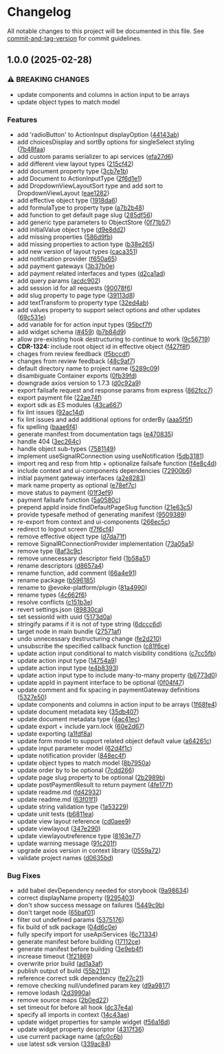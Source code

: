 # Changelog

All notable changes to this project will be documented in this file. See [commit-and-tag-version](https://github.com/absolute-version/commit-and-tag-version) for commit guidelines.

## 1.0.0 (2025-02-28)

### ⚠ BREAKING CHANGES

-   update components and columns in action input to be arrays
-   update object types to match model

### Features

-   add 'radioButton' to ActionInput displayOption ([44143ab](https://github.com/Evoke-Platform/evoke-sdk/commit/44143ab968542ceefc179386314a1ef4682543e1))
-   add choicesDisplay and sortBy options for singleSelect styling ([7b48faa](https://github.com/Evoke-Platform/evoke-sdk/commit/7b48faa4ea09a7cd36c2d591db47db8bb6eb27b6))
-   add custom params serializer to api services ([efa27d6](https://github.com/Evoke-Platform/evoke-sdk/commit/efa27d6a0de2ee8a588c8d5036d2904b2ca2d40e))
-   add different view layout types ([215cf42](https://github.com/Evoke-Platform/evoke-sdk/commit/215cf42efff68107659d3b607b4cadfd940d51e7))
-   add document property type ([3cb7e1b](https://github.com/Evoke-Platform/evoke-sdk/commit/3cb7e1b1edfaaaaac9475e5073731efc51eff458))
-   add Document to ActionInputType ([2f6d1e1](https://github.com/Evoke-Platform/evoke-sdk/commit/2f6d1e1b834e85e6de6765f2e2c1f7aa5fbe2acb))
-   add DropdownViewLayoutSort type and add sort to DropdownViewLayout ([eae1282](https://github.com/Evoke-Platform/evoke-sdk/commit/eae1282537dc42ccb8668395abe2216779596fa4))
-   add effective object type ([1918da6](https://github.com/Evoke-Platform/evoke-sdk/commit/1918da6d3d5c25e00b861c806fe810ff2c29538f))
-   add formulaType to property type ([a7b2b48](https://github.com/Evoke-Platform/evoke-sdk/commit/a7b2b4883c9445eb902d3e9ce022d32f018c0fc5))
-   add function to get default page slug ([285df56](https://github.com/Evoke-Platform/evoke-sdk/commit/285df5689e3ab357526577d7f77c5da54b0d189d))
-   add generic type parameters to ObjectStore ([0f71b57](https://github.com/Evoke-Platform/evoke-sdk/commit/0f71b57c64f311b6557613a85b59e057170f82e4))
-   add initialValue object type ([d9e8dd2](https://github.com/Evoke-Platform/evoke-sdk/commit/d9e8dd21984f5c9d62d9a8b1c7a2958d01acbc7f))
-   add missing properties ([586d9fb](https://github.com/Evoke-Platform/evoke-sdk/commit/586d9fbbf9b525221c1dbf64b9cde3b7718b8ee7))
-   add missing properties to action type ([b38e265](https://github.com/Evoke-Platform/evoke-sdk/commit/b38e265ba1e8c937d66888f7ff3491e83c056773))
-   add new version of layout types ([caca351](https://github.com/Evoke-Platform/evoke-sdk/commit/caca351f7d006f45e0816659657ffdc37f5161c4))
-   add notification provider ([f650a65](https://github.com/Evoke-Platform/evoke-sdk/commit/f650a6562d2fa7c12d477054b727f3d3aeb50d25))
-   add payment gateways ([3b37b0e](https://github.com/Evoke-Platform/evoke-sdk/commit/3b37b0ead2d56ebf0d59e276fd7737928c7f8eed))
-   add payment related interfaces and types ([d2ca1ad](https://github.com/Evoke-Platform/evoke-sdk/commit/d2ca1ada5e4407d99508d47c52b6dd7128120e7c))
-   add query params ([acdc902](https://github.com/Evoke-Platform/evoke-sdk/commit/acdc90239e670141eac2570b795ea36a45df45b4))
-   add session id for all requests ([90078f6](https://github.com/Evoke-Platform/evoke-sdk/commit/90078f6c2606082481c5bc1e0e8088e9b635ab7f))
-   add slug property to page type ([39113d8](https://github.com/Evoke-Platform/evoke-sdk/commit/39113d86963330e48a4067e138ebce8a97fa018c))
-   add textTransform to property type ([32ed4ab](https://github.com/Evoke-Platform/evoke-sdk/commit/32ed4ab7355c738611914e61e209db4f6226b39e))
-   add values property to support select options and other updates ([69c531e](https://github.com/Evoke-Platform/evoke-sdk/commit/69c531e368fb2c7e3301a472ebff8798048e3377))
-   add variable for for action input types ([95bcf7f](https://github.com/Evoke-Platform/evoke-sdk/commit/95bcf7fb8d0886b9165f274ea92f52a350e6fd38))
-   add widget schema ([#459](https://github.com/Evoke-Platform/evoke-sdk/issues/459)) ([b7b84d9](https://github.com/Evoke-Platform/evoke-sdk/commit/b7b84d9b0fbf725cb8e1557e74af570527eff0f4))
-   allow pre-existing hook destructuring to continue to work ([9c56719](https://github.com/Evoke-Platform/evoke-sdk/commit/9c567194d918584fb935899b8ea11932d52b24a6))
-   **CDR-1324:** include root object id in effective object ([f427f8f](https://github.com/Evoke-Platform/evoke-sdk/commit/f427f8f9d45fe6134dd03cdc28396e341421d755))
-   chages from review feedback ([f5bccdf](https://github.com/Evoke-Platform/evoke-sdk/commit/f5bccdf5f9b95a8bd0fae96013deef1c975a1df2))
-   changes from review feedback ([48c9af7](https://github.com/Evoke-Platform/evoke-sdk/commit/48c9af70d56aa9ab2ee2d03c6a84cdb6a19c7ce5))
-   default directory name to project name ([5289c09](https://github.com/Evoke-Platform/evoke-sdk/commit/5289c0988157ea81522155d550ab4ab5812c56e3))
-   disambiguate Container exports ([0fb39fd](https://github.com/Evoke-Platform/evoke-sdk/commit/0fb39fd8405c7fcb768ab5267a4e29e15ac8d4bc))
-   downgrade axios version to 1.7.3 ([d0c92a9](https://github.com/Evoke-Platform/evoke-sdk/commit/d0c92a912f01ddccd71c7ccb2939bf9f8c26375a))
-   export failsafe request and response params from express ([862fcc7](https://github.com/Evoke-Platform/evoke-sdk/commit/862fcc79dcdf332756be3fa5efae8c5f8954393d))
-   export payment file ([22ae74f](https://github.com/Evoke-Platform/evoke-sdk/commit/22ae74f87fd472b457dd46adae2fb3b73943b0ac))
-   export sdk as ES modules ([43ca667](https://github.com/Evoke-Platform/evoke-sdk/commit/43ca6672698b2a0ef03fdf6bc3b75a3be3e9e0bc))
-   fix lint issues ([92ac14d](https://github.com/Evoke-Platform/evoke-sdk/commit/92ac14d811ece0a27d00c1cb003aeb14db9b47ec))
-   fix lint issues and add additional options for orderBy ([aaa5f5f](https://github.com/Evoke-Platform/evoke-sdk/commit/aaa5f5f227e87c32ce3ad19c95ed11235f4bae2d))
-   fix spelling ([baae6f4](https://github.com/Evoke-Platform/evoke-sdk/commit/baae6f413f52beb381e3476a0e6f39cbc2379f95))
-   generate manifest from documentation tags ([e470835](https://github.com/Evoke-Platform/evoke-sdk/commit/e470835d48127ddb87afdfd408054436f2e1f2ae))
-   handle 404 ([3ec264c](https://github.com/Evoke-Platform/evoke-sdk/commit/3ec264c1306d24fa2f3231cc0445acd1f0eea4bd))
-   handle object sub-types ([7581149](https://github.com/Evoke-Platform/evoke-sdk/commit/75811498671bebe3bbfbe9a3c590f5b37fefe07d))
-   implement useSignalRConnection using useNotification ([5db3181](https://github.com/Evoke-Platform/evoke-sdk/commit/5db3181f12f04b918d030879929e68a26368e0cb))
-   import req and resp from http + optionalize failsafe function ([f4e8c4d](https://github.com/Evoke-Platform/evoke-sdk/commit/f4e8c4dd58e14d3d1f154b45b4c457e962528085))
-   include context and ui-components dependencies ([72900b6](https://github.com/Evoke-Platform/evoke-sdk/commit/72900b6342f4afbffae88b8c1497729aedc58cf4))
-   initial payment gateway interfaces ([a2e8283](https://github.com/Evoke-Platform/evoke-sdk/commit/a2e8283d67b484e10b90fcbc0e4eb7a24cfbfc82))
-   mark name property as optional ([e78ef7c](https://github.com/Evoke-Platform/evoke-sdk/commit/e78ef7c318c13ffbe91d8385f22a76cf7152cfd7))
-   move status to payment ([01f3ef9](https://github.com/Evoke-Platform/evoke-sdk/commit/01f3ef9d2034a0ad9b19b72e40bd580e506d1718))
-   payment failsafe function ([5a0580c](https://github.com/Evoke-Platform/evoke-sdk/commit/5a0580cb38f0dea113c9a59e3e5b1b80df406ed9))
-   prepend appId inside findDefaultPageSlug function ([21e63c5](https://github.com/Evoke-Platform/evoke-sdk/commit/21e63c535def6ca83d1265aaab88cb71d2ffe225))
-   provide typesafe method of generating manifest ([9509389](https://github.com/Evoke-Platform/evoke-sdk/commit/9509389ba5afc7ea4c44e896cbdb0f0a9d60762e))
-   re-export from context and ui-components ([266ec5c](https://github.com/Evoke-Platform/evoke-sdk/commit/266ec5c19a307c1229accc915fc371386847ea07))
-   redirect to logout screen ([f7f6cf4](https://github.com/Evoke-Platform/evoke-sdk/commit/f7f6cf4417d91e65c964a9040c951386396d605a))
-   remove effective object type ([d7da71f](https://github.com/Evoke-Platform/evoke-sdk/commit/d7da71fdf5cd529d06a0651744e65b35bed40eab))
-   remove SignalRConnectionProvider implementation ([73a05a5](https://github.com/Evoke-Platform/evoke-sdk/commit/73a05a570a20688f54c9b66ced11aeb3863f42e1))
-   remove type ([8af3c9c](https://github.com/Evoke-Platform/evoke-sdk/commit/8af3c9c4acc6711246421070c98a8392f315dcd9))
-   remove unnecessary descriptor field ([1b58a51](https://github.com/Evoke-Platform/evoke-sdk/commit/1b58a51a6ca8a9d84474266a514629cc44c9bbee))
-   rename descriptors ([d8657a4](https://github.com/Evoke-Platform/evoke-sdk/commit/d8657a43c359b56815ee40519cd867df9c5c265a))
-   rename function, add comment ([66a4e91](https://github.com/Evoke-Platform/evoke-sdk/commit/66a4e9182b5cb91397590815a1b94be588529a50))
-   rename package ([b596185](https://github.com/Evoke-Platform/evoke-sdk/commit/b596185454b8f58ab28c0db94bfbd47b27287e0c))
-   rename to @evoke-platform/plugin ([81a4990](https://github.com/Evoke-Platform/evoke-sdk/commit/81a4990b73d33bf02ccce1cac76c3c21f6f5527c))
-   rename types ([4c662f6](https://github.com/Evoke-Platform/evoke-sdk/commit/4c662f6b65f662d646714c4b15f0f37477aadc65))
-   resolve conflicts ([c151b3e](https://github.com/Evoke-Platform/evoke-sdk/commit/c151b3eb9596f5487d3af3fffe7da1f7bc08d611))
-   revert settings.json ([89830ca](https://github.com/Evoke-Platform/evoke-sdk/commit/89830ca1aa67f1aa54d95275e15a48ac72a7dad3))
-   set sessionId with uuid ([5173d0a](https://github.com/Evoke-Platform/evoke-sdk/commit/5173d0a2761df4c270baf1180ed67004a83c1153))
-   stringify params if it is not of type string ([6dccc6d](https://github.com/Evoke-Platform/evoke-sdk/commit/6dccc6dc54c52e092ed3ec81894688ca96035c5f))
-   target node in main bundle ([27571af](https://github.com/Evoke-Platform/evoke-sdk/commit/27571af23d1f50371b70d3a96dfcac5f0208fe1a))
-   undo unnecessary destructuring change ([fe2d210](https://github.com/Evoke-Platform/evoke-sdk/commit/fe2d210d6bbc51877a4933f4db6b4e9d1a2c70b0))
-   unsubscribe the specified callback function ([c81f6ce](https://github.com/Evoke-Platform/evoke-sdk/commit/c81f6ce9c9c21134ba76f7d8b56cdacf147c148f))
-   update action input conditional to match visibility conditions ([c7cc5fb](https://github.com/Evoke-Platform/evoke-sdk/commit/c7cc5fba2af6cab1a72d6ad4fea0dede0a0caaa4))
-   update action input type ([14754a9](https://github.com/Evoke-Platform/evoke-sdk/commit/14754a93d59c4515f6935fb0a1cc4da290127651))
-   update action input type ([e4b8393](https://github.com/Evoke-Platform/evoke-sdk/commit/e4b8393d47bf7c6b1278d9f0a21a2dd33d40bb1d))
-   update action input type to include many-to-many property ([b6773d0](https://github.com/Evoke-Platform/evoke-sdk/commit/b6773d0b1e00954291ac1adc0a83b6a8365de4c2))
-   update appId in payment interface to be optional ([0f04f47](https://github.com/Evoke-Platform/evoke-sdk/commit/0f04f472258fd453210b1f518e2540051855c688))
-   update comment and fix spacing in paymentGateway definitions ([5327e50](https://github.com/Evoke-Platform/evoke-sdk/commit/5327e50e173d84b0195233f6c0a33f79eb426e22))
-   update components and columns in action input to be arrays ([1f68fe4](https://github.com/Evoke-Platform/evoke-sdk/commit/1f68fe4ac65dd3e04dbad4b1a1ffee425a6bc77d))
-   update document metadata key ([35db407](https://github.com/Evoke-Platform/evoke-sdk/commit/35db407e213342af5c5bf276cfba257b06fe0c5c))
-   update document metadata type ([4ac41ec](https://github.com/Evoke-Platform/evoke-sdk/commit/4ac41ec4184591ba47e50327b471baa0bd787fc4))
-   update export + include yarn.lock ([60e2d67](https://github.com/Evoke-Platform/evoke-sdk/commit/60e2d6775bcd3d031b60a13b40fc0547cf398650))
-   update exporting ([a1fdf8a](https://github.com/Evoke-Platform/evoke-sdk/commit/a1fdf8ae99f15cc8ce43444bfb81feb5f6e20629))
-   update form model to support related object default value ([a64261c](https://github.com/Evoke-Platform/evoke-sdk/commit/a64261c45115f11a25cb5df04da4de77fc7f92f9))
-   update input parameter model ([62d4f1c](https://github.com/Evoke-Platform/evoke-sdk/commit/62d4f1cf4b8814c3729e08a8bd62138bf9796ae7))
-   update notification provider ([848ec4f](https://github.com/Evoke-Platform/evoke-sdk/commit/848ec4fa2f412b6928e94bcf9a9fbcb1e3f711e4))
-   update object types to match model ([8b7950a](https://github.com/Evoke-Platform/evoke-sdk/commit/8b7950aa5027afdab2c88ec028ea581d98563f87))
-   update order by to be optional ([7cdd266](https://github.com/Evoke-Platform/evoke-sdk/commit/7cdd266989390066a2cd5e7c9c171b36d029f34a))
-   update page slug property to be optional ([2b2989b](https://github.com/Evoke-Platform/evoke-sdk/commit/2b2989bd17d418f72e003ee87595a7653ece647e))
-   update postPaymentResult to return payment ([4fe177f](https://github.com/Evoke-Platform/evoke-sdk/commit/4fe177f4d3ddee1b78aeec03a077c6ca17355218))
-   update readme.md ([fd42932](https://github.com/Evoke-Platform/evoke-sdk/commit/fd42932d1d8aa3704d6af40a7e949d1b9facc02f))
-   update readme.md ([63f01f1](https://github.com/Evoke-Platform/evoke-sdk/commit/63f01f11c1ddd35d099af47754f7d45e9662882d))
-   update string validation type ([1a53229](https://github.com/Evoke-Platform/evoke-sdk/commit/1a53229285dca95cf953c845ceaf976d2c287274))
-   update unit tests ([b6811ea](https://github.com/Evoke-Platform/evoke-sdk/commit/b6811eabfb3a7cdc92c47c77c64d144b281863ea))
-   update view layout reference ([cd0aee9](https://github.com/Evoke-Platform/evoke-sdk/commit/cd0aee935bd19e5239b0bdc3f9ca4886bbb3780c))
-   update viewlayout ([347e290](https://github.com/Evoke-Platform/evoke-sdk/commit/347e290c093b17c1a3100a77778896ed24da5ec2))
-   update viewlayoutreference type ([8163e77](https://github.com/Evoke-Platform/evoke-sdk/commit/8163e77d40ba847ef69d8ecaa9d5a683b7f9d14b))
-   update warning message ([91c201f](https://github.com/Evoke-Platform/evoke-sdk/commit/91c201feae74f699873aa5f22595a7e5203d2aa3))
-   upgrade axios version in context library ([0559a72](https://github.com/Evoke-Platform/evoke-sdk/commit/0559a72d35dd7aef940f39d4f29c69adedfce678))
-   validate project names ([d0635bd](https://github.com/Evoke-Platform/evoke-sdk/commit/d0635bddfedcf2cb6f92e8bc1d03b3747ba7a245))

### Bug Fixes

-   add babel devDependency needed for storybook ([9a98634](https://github.com/Evoke-Platform/evoke-sdk/commit/9a986340f2ad3bdaae0c20f678a8d4a5a73d505c))
-   correct displayName property ([9295403](https://github.com/Evoke-Platform/evoke-sdk/commit/9295403e1d164b5053c65d5dc502ce41155f578b))
-   don't show success message on failures ([5449c9b](https://github.com/Evoke-Platform/evoke-sdk/commit/5449c9bbbd580127ca96d8b99d6a88c2383493c7))
-   don't target node ([65baf01](https://github.com/Evoke-Platform/evoke-sdk/commit/65baf01ef05f4b15c461f64a35e0c97fbef80b7e))
-   filter out undefined params ([5375176](https://github.com/Evoke-Platform/evoke-sdk/commit/537517669fb3bc28c9c1b458c427b79c2620f971))
-   fix build of sdk package ([04d6c0e](https://github.com/Evoke-Platform/evoke-sdk/commit/04d6c0e03fd417b7d5d664855b857463f3920a55))
-   fully specify import for useApiServices ([6c71334](https://github.com/Evoke-Platform/evoke-sdk/commit/6c71334a20f90ee15b031d600f8f6a3e2f7d1272))
-   generate manifest before building ([17112ce](https://github.com/Evoke-Platform/evoke-sdk/commit/17112ce8e73961868aa73fb736675a68fa99e4dd))
-   generate manifest before building ([3e9eb4f](https://github.com/Evoke-Platform/evoke-sdk/commit/3e9eb4ffd6b79f0cb915d699704303dee90fbf04))
-   increase timeout ([1f21869](https://github.com/Evoke-Platform/evoke-sdk/commit/1f2186912746392d2773ce7b6f0202e21808e1fc))
-   overwrite prior build ([ad1a3af](https://github.com/Evoke-Platform/evoke-sdk/commit/ad1a3af936810466cfd83088a167ccbf307da4bd))
-   publish output of build ([55b2112](https://github.com/Evoke-Platform/evoke-sdk/commit/55b2112f88d9126acec57bd618c307311ad83a19))
-   reference correct sdk dependency ([fe27c21](https://github.com/Evoke-Platform/evoke-sdk/commit/fe27c210ce05c98a05d03cbacb927103f9e163cf))
-   remove checking null/undefined param key ([d9a9817](https://github.com/Evoke-Platform/evoke-sdk/commit/d9a98174878d3c6b6e6cb0272fa1716edff128f0))
-   remove lodash ([2d3990a](https://github.com/Evoke-Platform/evoke-sdk/commit/2d3990a8bb37db82ae4439b9988ce2f524908adf))
-   remove source maps ([2b0ed22](https://github.com/Evoke-Platform/evoke-sdk/commit/2b0ed226e47d05bf65f06fae98d2cc0894ed96f2))
-   set timeout for before all hook ([dc37e4a](https://github.com/Evoke-Platform/evoke-sdk/commit/dc37e4a42e86a5ace9f0884a61879f4a8bbfd500))
-   specify all imports in context ([14c43ae](https://github.com/Evoke-Platform/evoke-sdk/commit/14c43ae09d340786296a7928eca783b52a3a2e87))
-   update widget properties for sample widget ([f56a16d](https://github.com/Evoke-Platform/evoke-sdk/commit/f56a16dec12905d930425e8630694abd10b22655))
-   update widget property descriptor ([4317f36](https://github.com/Evoke-Platform/evoke-sdk/commit/4317f3646b01b6c09a48f9fa5be83df2a9244d6d))
-   use current package name ([afc0c6b](https://github.com/Evoke-Platform/evoke-sdk/commit/afc0c6b489a8633001cd011ef759c5ce1863c73b))
-   use latest sdk version ([339ac84](https://github.com/Evoke-Platform/evoke-sdk/commit/339ac849612e94fc5daf55786fd7fc08ba9b7031))
